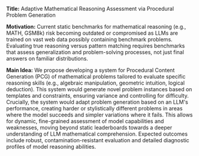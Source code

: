 **Title:** Adaptive Mathematical Reasoning Assessment via Procedural Problem Generation

**Motivation:** Current static benchmarks for mathematical reasoning (e.g., MATH, GSM8k) risk becoming outdated or compromised as LLMs are trained on vast web data possibly containing benchmark problems. Evaluating true reasoning versus pattern matching requires benchmarks that assess generalization and problem-solving processes, not just final answers on familiar distributions.

**Main Idea:** We propose developing a system for Procedural Content Generation (PCG) of mathematical problems tailored to evaluate specific reasoning skills (e.g., algebraic manipulation, geometric intuition, logical deduction). This system would generate novel problem instances based on templates and constraints, ensuring variance and controlling for difficulty. Crucially, the system would adapt problem generation based on an LLM's performance, creating harder or stylistically different problems in areas where the model succeeds and simpler variations where it fails. This allows for dynamic, fine-grained assessment of model capabilities and weaknesses, moving beyond static leaderboards towards a deeper understanding of LLM mathematical comprehension. Expected outcomes include robust, contamination-resistant evaluation and detailed diagnostic profiles of model reasoning abilities.